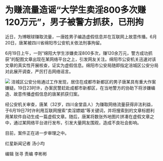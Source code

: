 

# 为赚流量造谣“大学生卖淫800多次赚120万元”，男子被警方抓获，已刑拘

近日，为博眼球赚取流量，一唐姓男子编造虚假信息并在互联网上故意传播。6月20日，唐某被四川省绵阳市公安机关依法刑事拘留。

6月19日上午，一则“绵阳大学生涉嫌卖淫800多次，赚120余万元，警方成功抓获”的配图文章出现在某网络平台之上，引发网友关注。绵阳市公安机关迅速对该文章的真实性开展核查，证实为虚假信息。绵阳市公安局随即指定涪城区公安分局对此展开调查，严厉打击网络谣言。

![](https://inews.gtimg.com/om_bt/OZPRzxCg5Q8C7LNQlK3LX3uWvx3t08Q8n-XnYuR-iqJsIAA/1000)
涪城区公安分局通过工作发现，居住在成都市新都区的男子唐某具有重大作案嫌疑。19日23时许，办案民警赶赴成都市新都区，在当地警方的协助下将涉嫌编造、故意传播虚假信息的唐某抓获归案。

经公安机关审查，唐某（32岁，四川金堂县人）为赚取网络流量获得非法利益，于6月19日7时许利用互联网搜索“卖淫嫖娼”等关键词，并将搜索到的文章标题利用某软件自动生成一篇虚假文章。随后，唐某将数张外地图片拼凑在虚假文章之中，通过某网络平台进行发布，引发大量网友围观，造成不良社会影响。

目前，案件正在进一步审理之中。

红星新闻记者 汤小均

编辑 张寻 责编 李彬彬

